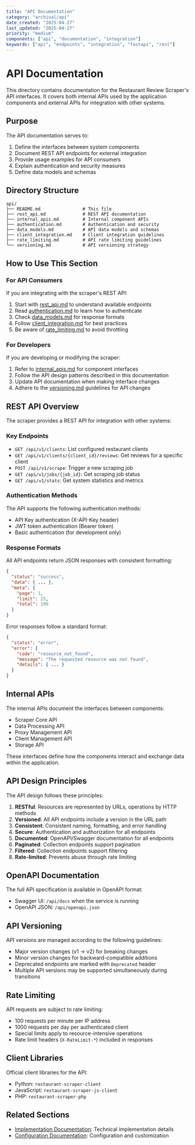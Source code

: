 ```yaml
---
title: "API Documentation"
category: "archival/api"
date_created: "2025-04-27"
last_updated: "2025-04-27"
priority: "medium"
components: ["api", "documentation", "integration"]
keywords: ["api", "endpoints", "integration", "fastapi", "rest"]
---
```


# API Documentation

This directory contains documentation for the Restaurant Review Scraper's API interfaces. It covers both internal APIs used by the application components and external APIs for integration with other systems.

## Purpose

The API documentation serves to:

1. Define the interfaces between system components
2. Document REST API endpoints for external integration
3. Provide usage examples for API consumers
4. Explain authentication and security measures
5. Define data models and schemas

## Directory Structure

```
api/
├── README.md                # This file
├── rest_api.md              # REST API documentation
├── internal_apis.md         # Internal component APIs
├── authentication.md        # Authentication and security
├── data_models.md           # API data models and schemas
├── client_integration.md    # Client integration guidelines
├── rate_limiting.md         # API rate limiting guidelines
└── versioning.md            # API versioning strategy
```

## How to Use This Section

### For API Consumers

If you are integrating with the scraper's REST API:

1. Start with [rest_api.md](rest_api.md) to understand available endpoints
2. Read [authentication.md](authentication.md) to learn how to authenticate
3. Check [data_models.md](data_models.md) for response formats
4. Follow [client_integration.md](client_integration.md) for best practices
5. Be aware of [rate_limiting.md](rate_limiting.md) to avoid throttling

### For Developers

If you are developing or modifying the scraper:

1. Refer to [internal_apis.md](internal_apis.md) for component interfaces
2. Follow the API design patterns described in this documentation
3. Update API documentation when making interface changes
4. Adhere to the [versioning.md](versioning.md) guidelines for API changes

## REST API Overview

The scraper provides a REST API for integration with other systems:

### Key Endpoints

- `GET /api/v1/clients`: List configured restaurant clients
- `GET /api/v1/clients/{client_id}/reviews`: Get reviews for a specific client
- `POST /api/v1/scrape`: Trigger a new scraping job
- `GET /api/v1/jobs/{job_id}`: Get scraping job status
- `GET /api/v1/stats`: Get system statistics and metrics

### Authentication Methods

The API supports the following authentication methods:

- API Key authentication (X-API-Key header)
- JWT token authentication (Bearer token)
- Basic authentication (for development only)

### Response Formats

All API endpoints return JSON responses with consistent formatting:

```json
{
  "status": "success",
  "data": { ... },
  "meta": {
    "page": 1,
    "limit": 25,
    "total": 100
  }
}
```

Error responses follow a standard format:

```json
{
  "status": "error",
  "error": {
    "code": "resource_not_found",
    "message": "The requested resource was not found",
    "details": { ... }
  }
}
```

## Internal APIs

The internal APIs document the interfaces between components:

- Scraper Core API
- Data Processing API
- Proxy Management API
- Client Management API
- Storage API

These interfaces define how the components interact and exchange data within the application.

## API Design Principles

The API design follows these principles:

1. **RESTful**: Resources are represented by URLs, operations by HTTP methods
2. **Versioned**: All API endpoints include a version in the URL path
3. **Consistent**: Consistent naming, formatting, and error handling
4. **Secure**: Authentication and authorization for all endpoints
5. **Documented**: OpenAPI/Swagger documentation for all endpoints
6. **Paginated**: Collection endpoints support pagination
7. **Filtered**: Collection endpoints support filtering
8. **Rate-limited**: Prevents abuse through rate limiting

## OpenAPI Documentation

The full API specification is available in OpenAPI format:

- Swagger UI: `/api/docs` when the service is running
- OpenAPI JSON: `/api/openapi.json`

## API Versioning

API versions are managed according to the following guidelines:

- Major version changes (v1 → v2) for breaking changes
- Minor version changes for backward-compatible additions
- Deprecated endpoints are marked with `Deprecated` header
- Multiple API versions may be supported simultaneously during transitions

## Rate Limiting

API requests are subject to rate limiting:

- 100 requests per minute per IP address
- 1000 requests per day per authenticated client
- Special limits apply to resource-intensive operations
- Rate limit headers (`X-RateLimit-*`) included in responses

## Client Libraries

Official client libraries for the API:

- Python: `restaurant-scraper-client`
- JavaScript: `restaurant-scraper-js-client`
- PHP: `restaurant-scraper-php`

## Related Sections

- [Implementation Documentation](../implementation/README.md): Technical implementation details
- [Configuration Documentation](../config/README.md): Configuration and customization

